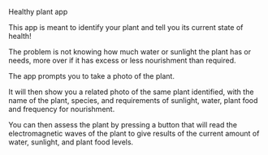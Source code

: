 Healthy plant app

This app is meant to identify your plant and tell you its current state of health!

The problem is not knowing how much water or sunlight the plant has or needs, more over if it has excess or less nourishment than required.

The app prompts you to take a photo of the plant.

It will then show you a related photo of the same plant identified, with the name of the plant, species, and requirements of sunlight, water, plant food and frequency for nourishment.

You can then assess the plant by pressing a button that will read the electromagnetic waves of the plant to give results of the current amount of water, sunlight, and plant food levels.
